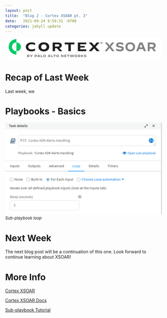 ```yaml
---
layout: post
title:  "Blog 2 - Cortex XSOAR pt. 3"
date:   2021-09-24 9:59:31 -0700
categories: jekyll update
---
```


![Cortex XSOAR logo](/assets/xsoar-logo.png)

# **Recap of Last Week**
Last week, we 

# **Playbooks - Basics**


![Example of a Playbook](/assets/xsoar-sub-playbook.png)<font size="2.75px"><em>Sub-playbook loop</em></font>



# **Next Week**
The next blog post will be a continuation of this one. Look forward to continue learning about XSOAR!

# **More Info**
[Cortex XSOAR](https://www.paloaltonetworks.com/cortex/cortex-xsoar)

[Cortex XSOAR Docs](https://xsoar.pan.dev/docs/concepts/getting-started-guide)

[Sub-playbook Tutorial](https://docs.paloaltonetworks.com/cortex/cortex-xsoar/6-0/cortex-xsoar-admin/playbooks/configure-a-sub-playbook-loop/sub-playbook-tutorial.html)